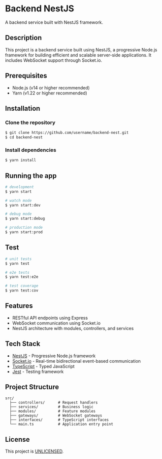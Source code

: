 # Backend NestJS

A backend service built with NestJS framework.

## Description

This project is a backend service built using NestJS, a progressive Node.js framework for building efficient and scalable server-side applications. It includes WebSocket support through Socket.io.

## Prerequisites

- Node.js (v14 or higher recommended)
- Yarn (v1.22 or higher recommended)

## Installation

### Clone the repository

```bash
$ git clone https://github.com/username/backend-nest.git
$ cd backend-nest
```

### Install dependencies

```bash
$ yarn install
```

## Running the app

```bash
# development
$ yarn start

# watch mode
$ yarn start:dev

# debug mode
$ yarn start:debug

# production mode
$ yarn start:prod
```

## Test

```bash
# unit tests
$ yarn test

# e2e tests
$ yarn test:e2e

# test coverage
$ yarn test:cov
```

## Features

- RESTful API endpoints using Express
- WebSocket communication using Socket.io
- NestJS architecture with modules, controllers, and services

## Tech Stack

- [NestJS](https://nestjs.com/) - Progressive Node.js framework
- [Socket.io](https://socket.io/) - Real-time bidirectional event-based communication
- [TypeScript](https://www.typescriptlang.org/) - Typed JavaScript
- [Jest](https://jestjs.io/) - Testing framework

## Project Structure

```
src/
  ├── controllers/      # Request handlers
  ├── services/         # Business logic
  ├── modules/          # Feature modules
  ├── gateways/         # WebSocket gateways
  ├── interfaces/       # TypeScript interfaces
  └── main.ts           # Application entry point
```

## License

This project is [UNLICENSED](LICENSE).